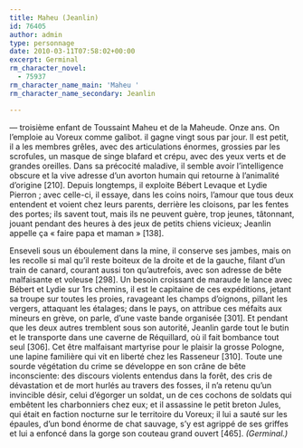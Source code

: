 ```yaml
---
title: Maheu (Jeanlin)
id: 76405
author: admin
type: personnage
date: 2010-03-11T07:58:02+00:00
excerpt: Germinal
rm_character_novel:
  - 75937
rm_character_name_main: 'Maheu '
rm_character_name_secondary: Jeanlin

---
```

— troisième enfant de Toussaint Maheu et de la Maheude. Onze ans. On l’emploie au Voreux comme galibot. il gagne vingt sous par jour. Il est petit, il a les membres grêles, avec des articulations énormes, grossies par les scrofules, un masque de singe blafard et crépu, avec des yeux verts et de grandes oreilles. Dans sa précocité maladive, il semble avoir l’intelligence obscure et la vive adresse d’un avorton humain qui retourne à l’animalité d’origine [210]. Depuis longtemps, il exploite Bébert Levaque et Lydie Pierron ; avec celle-ci, il essaye, dans les coins noirs, l’amour que tous deux entendent et voient chez leurs parents, derrière les cloisons, par les fentes des portes; ils savent tout, mais ils ne peuvent guère, trop jeunes, tâtonnant, jouant pendant des heures à des jeux de petits chiens vicieux; Jeanlin appelle ça « faire papa et maman » [138].

Enseveli sous un éboulement dans la mine, il conserve ses jambes, mais on les recolle si mal qu’il reste boiteux de la droite et de la gauche, filant d’un train de canard, courant aussi ton qu’autrefois, avec son adresse de bête malfaisante et voleuse [298]. Un besoin croissant de maraude le lance avec Bébert et Lydie sur 1rs chemins, il est le capitaine de ces expéditions, jetant sa troupe sur toutes les proies, ravageant les champs d’oignons, pillant les vergers, attaquant les étalages; dans le pays, on attribue ces méfaits aux mineurs en grève, on parle, d’une vaste bande organisée [301]. Et pendant que les deux autres tremblent sous son autorité, Jeanlin garde tout le butin et le transporte dans une caverne de Réquillard, où il fait bombance tout seul [306]. Cet être malfaisant martyrise pour le plaisir la grosse Pologne, une lapine familière qui vit en liberté chez les Rasseneur [310]. Toute une sourde végétation du crime se développe en son crâne de bête inconsciente: des discours violents entendus dans la forêt, des cris de dévastation et de mort hurlés au travers des fosses, il n’a retenu qu’un invincible désir, celui d’égorger un soldat, un de ces cochons de soldats qui embêtent les charbonniers chez eux; et il assassine le petit breton Jules, qui était en faction nocturne sur le territoire du Voreux; il lui a sauté sur les épaules, d’un bond énorme de chat sauvage, s’y est agrippé de ses griffes et lui a enfoncé dans la gorge son couteau grand ouvert [465]. _(Germinal.)_